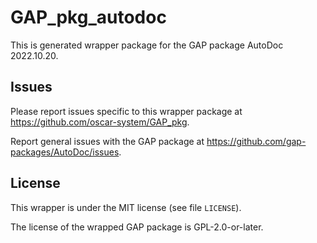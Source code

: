 # GAP_pkg_autodoc

This is generated wrapper package for the GAP package AutoDoc 2022.10.20.

## Issues

Please report issues specific to this wrapper package at <https://github.com/oscar-system/GAP_pkg>.

Report general issues with the GAP package at <https://github.com/gap-packages/AutoDoc/issues>.

## License

This wrapper is under the MIT license (see file `LICENSE`).

The license of the wrapped GAP package is GPL-2.0-or-later.
